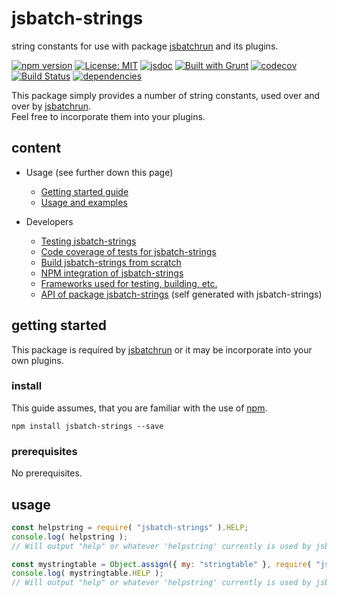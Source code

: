 # jsbatch-strings #

string constants for use with package [jsbatchrun](https://www.npmjs.com/package/jsbatchrun) and its plugins.

[![npm version](https://img.shields.io/npm/v/jsbatch-strings?color=blue)](https://www.npmjs.com/package/jsbatch-strings)
[![License: MIT](https://img.shields.io/badge/License-MIT-blue.svg)](https://opensource.org/licenses/MIT)
[![jsdoc](https://img.shields.io/static/v1?label=jsdoc&message=%20api%20&color=blue)](https://jsdoc.app/)
[![Built with Grunt](https://cdn.gruntjs.com/builtwith.svg)](https://gruntjs.com/)
[![codecov](https://codecov.io/gh/db-developer/jsbatch-strings/branch/master/graph/badge.svg)](https://codecov.io/gh/db-developer/jsbatch-strings)
[![Build Status](https://travis-ci.com/db-developer/jsbatch-strings.svg?branch=master)](https://travis-ci.com/db-developer/jsbatch-strings)
[![dependencies](https://img.shields.io/librariesio/release/npm/jsbatch-strings)](https://libraries.io/)

This package simply provides a number of string constants, used over and over by
[jsbatchrun](https://www.npmjs.com/package/jsbatchrun).  
Feel free to incorporate them into your plugins.

## content ##

* Usage (see further down this page)
  * [Getting started guide](#getting-started)
  * [Usage and examples](#usage)

* Developers
  * [Testing jsbatch-strings](docs/grunt.md#testing)
  * [Code coverage of tests for jsbatch-strings](docs/grunt.md#code-coverage)
  * [Build jsbatch-strings from scratch](docs/grunt.md#building)
  * [NPM integration of jsbatch-strings](docs/grunt.md#npm_integration)
  * [Frameworks used for testing, building, etc.](docs/frameworks.md)
  * [API of package jsbatch-strings](docs/api.index.md) (self generated with jsbatch-strings)

## getting started ##

This package is required by [jsbatchrun](https://www.npmjs.com/package/jsbatchrun) or
it may be incorporate into your own plugins.

### install ###

This guide assumes, that you are familiar with the use of [npm](https://npmjs.com "Homepage of npm").  

<code>npm install jsbatch-strings --save</code>

### prerequisites ###

No prerequisites.

## usage ##

```javascript
const helpstring = require( "jsbatch-strings" ).HELP;
console.log( helpstring );
// Will output "help" or whatever 'helpstring' currently is used by jsbatchrun.

const mystringtable = Object.assign({ my: "stringtable" }, require( "jsbatch-strings" ));
console.log( mystringtable.HELP );
// Will output "help" or whatever 'helpstring' currently is used by jsbatchrun.
```
